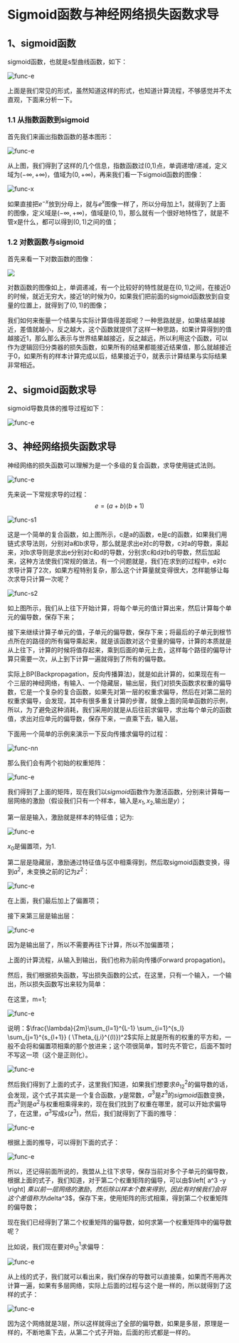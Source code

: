 # Sigmoid函数与神经网络损失函数求导


## 1、sigmoid函数
sigmoid函数，也就是s型曲线函数，如下： 

![func-e](sig_images/math-1.png)

  上面是我们常见的形式，虽然知道这样的形式，也知道计算流程，不够感觉并不太直观，下面来分析一下。



### 1.1 从指数函数到sigmoid

   首先我们来画出指数函数的基本图形：

![func-e](sig_images/func-e.png)  

   从上图，我们得到了这样的几个信息，指数函数过(0,1)点，单调递增/递减，定义域为$(-\infty,+\infty)$，值域为$(0,+\infty)$，再来我们看一下sigmoid函数的图像：

![func-x](sig_images/func-x.png)

   如果直接把$e^{-x}$放到分母上，就与$e^{x}$图像一样了，所以分母加上1，就得到了上面的图像，定义域是$(-\infty,+\infty)$，值域是$(0,1)$，那么就有一个很好地特性了，就是不管$x$是什么，都可以得到$(0,1)$之间的值；

### 1.2 对数函数与sigmoid

   首先来看一下对数函数的图像：

![](sig_images/func-l.png)        

   对数函数的图像如上，单调递减，有一个比较好的特性就是在$(0,1)$之间，在接近0的时候，就近无穷大，接近1的时候为0，如果我们把前面的sigmoid函数放到自变量的位置上，就得到了$(0,1)$的图像；

   我们如何来衡量一个结果与实际计算值得差距呢？一种思路就是，如果结果越接近，差值就越小，反之越大，这个函数就提供了这样一种思路，如果计算得到的值越接近1，那么那么表示与世界结果越接近，反之越远，所以利用这个函数，可以作为逻辑回归分类器的损失函数，如果所有的结果都能接近结果值，那么就越接近于0，如果所有的样本计算完成以后，结果接近于0，就表示计算结果与实际结果非常相近。

## 2、sigmoid函数求导

sigmoid导数具体的推导过程如下：

![func-e](sig_images/math-2.png)

## 3、神经网络损失函数求导

神经网络的损失函数可以理解为是一个多级的复合函数，求导使用链式法则。

![func-e](sig_images/math-3.png)

 先来说一下常规求导的过程：
$$
e = (a+b)(b+1)
$$


![func-s1](sig_images/func-s1.png)

   这是一个简单的复合函数，如上图所示，c是a的函数，e是c的函数，如果我们用链式求导法则，分别对a和b求导，那么就是求出e对c的导数，c对a的导数，乘起来，对b求导则是求出e分别对c和d的导数，分别求c和d对b的导数，然后加起来，这种方法使我们常规的做法，有一个问题就是，我们在求到的过程中，e对c求导计算了2次，如果方程特别复杂，那么这个计算量就变得很大，怎样能够让每次求导只计算一次呢？

![func-s2](sig_images/func-s2.png)

   如上图所示，我们从上往下开始计算，将每个单元的值计算出来，然后计算每个单元的偏导数，保存下来；

   接下来继续计算子单元的值，子单元的偏导数，保存下来；将最后的子单元到根节点所在的路径的所有偏导乘起来，就是该函数对这个变量的偏导，计算的本质就是从上往下，计算的时候将值存起来，乘到后面的单元上去，这样每个路径的偏导计算只需要一次，从上到下计算一遍就得到了所有的偏导数。

   实际上BP(Backpropagation，反向传播算法)，就是如此计算的，如果现在有一个三层的神经网络，有输入、一个隐藏层，输出层，我们对损失函数求权重的偏导数，它是一个复杂的复合函数，如果先对第一层的权重求偏导，然后在对第二层的权重求偏导，会发现，其中有很多重复计算的步骤，就像上面的简单函数的示例，所以，为了避免这种消耗，我们采用的就是从后往前求偏导，求出每个单元的函数值，求出对应单元的偏导数，保存下来，一直乘下去，输入层。

   下面用一个简单的示例来演示一下反向传播求偏导的过程：  

![func-nn](sig_images/func-nn.png)

那么我们会有两个初始的权重矩阵：

![func-e](sig_images/math-4.png)

 我们得到了上面的矩阵，现在我们以$sigmoid$函数作为激活函数，分别来计算每一层网络的激励（假设我们只有一个样本，输入是$x_1,x_2,$输出是$y$）；

第一层是输入，激励就是样本的特征值；记为:

![func-e](sig_images/math-5.png)

$x_0$是偏置项，为1.

第二层是隐藏层，激励通过特征值与区中相乘得到，然后取sigmoid函数变换，得到$a^2$，未变换之前的记为$z^2$：

 ![func-e](sig_images/math-6.png)

在上面，我们最后加上了偏置项；

接下来第三层是输出层：

![func-e](sig_images/math-7.png)

因为是输出层了，所以不需要再往下计算，所以不加偏置项；

   上面的计算流程，从输入到输出，我们也称为前向传播(Forward propagation)。

   然后，我们根据损失函数，写出损失函数的公式，在这里，只有一个输入，一个输出，所以损失函数写出来较为简单：

在这里，m=1;

![func-e](sig_images/math-8.png)

说明：$\frac{\lambda}{2m}\sum_{l=1}^{L-1} \sum_{i=1}^{s_l} \sum_{j=1}^{s_{l+1}} ( \Theta_{j,i}^{(l)})^2$实际上就是所有的权重的平方和，一般不会将和偏置项相乘的那个放进来；这个项很简单，暂时先不管它，后面不暂时不写这一项（这个是正则化）。

![func-e](sig_images/math-9.png)

然后我们得到了上面的式子，这里我们知道，如果我们想要求$\theta^2_{12}$的偏导数的话，会发现，这个式子其实是一个复合函数，$y$是常数，$a^3$是$z^3$的$sigmoid$函数变换，而$z^3$则是$a^2$与权重相乘得来的，现在我们找到了权重在哪里，就可以开始求偏导了，在这里，$a^3$写成$s(z^3)$，然后，我们就得到了下面的推导：

![func-e](sig_images/math-10.png)

 根据上面的推导，可以得到下面的式子：

![func-e](sig_images/math-11.png)

所以，还记得前面所说的，我盟从上往下求导，保存当前对多个子单元的偏导数，根据上面的式子，我们知道，对于第二个权重矩阵的偏导，可以由$\left[  a^3 -y  \right] $乘以前一层网络的激励，然后除以样本个数来得到，因此有时候我们会将这个差值称为$\delta^3$，保存下来，使用矩阵的形式相乘，得到第二个权重矩阵的偏导数；

   现在我们已经得到了第二个权重矩阵的偏导数，如何求第一个权重矩阵中的偏导数呢？

比如说，我们现在要对$\theta^1_{12}$求偏导：

![func-e](sig_images/math-12.png)

从上线的式子，我们就可以看出来，我们保存的导数可以直接乘，如果而不用再次计算一遍，如果有多层网络，实际上后面的过程与这个是一样的，所以就得到了这样的式子：

![func-e](sig_images/math-13.png)

因为这个网络就是3层，所以这样就得出了全部的偏导数，如果是多层，原理是一样的，不断地乘下去，从第二个式子开始，后面的形式都是一样的。


